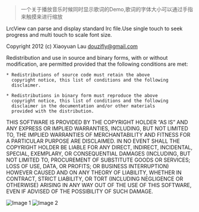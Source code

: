 
>一个关于播放音乐时候同时显示歌词的Demo,歌词的字体大小可以通过手指来触摸来进行缩放

LrcView can parse and display standard lrc file.Use single touch to seek progress and multi touch to scale font size.

Copyright 2012 (c) Xiaoyuan Lau douzifly@gmail.com

Redistribution and use in source and binary forms, with or without
modification, are permitted provided that the following conditions
are met:

    * Redistributions of source code must retain the above
      copyright notice, this list of conditions and the following
      disclaimer.

    * Redistributions in binary form must reproduce the above
      copyright notice, this list of conditions and the following
      disclaimer in the documentation and/or other materials
      provided with the distribution.

THIS SOFTWARE IS PROVIDED BY THE COPYRIGHT HOLDER “AS IS” AND ANY
EXPRESS OR IMPLIED WARRANTIES, INCLUDING, BUT NOT LIMITED TO, THE
IMPLIED WARRANTIES OF MERCHANTABILITY AND FITNESS FOR A PARTICULAR
PURPOSE ARE DISCLAIMED. IN NO EVENT SHALL THE COPYRIGHT HOLDER BE
LIABLE FOR ANY DIRECT, INDIRECT, INCIDENTAL, SPECIAL, EXEMPLARY,
OR CONSEQUENTIAL DAMAGES (INCLUDING, BUT NOT LIMITED TO,
PROCUREMENT OF SUBSTITUTE GOODS OR SERVICES; LOSS OF USE, DATA, OR
PROFITS; OR BUSINESS INTERRUPTION) HOWEVER CAUSED AND ON ANY
THEORY OF LIABILITY, WHETHER IN CONTRACT, STRICT LIABILITY, OR
TORT (INCLUDING NEGLIGENCE OR OTHERWISE) ARISING IN ANY WAY OUT OF
THE USE OF THIS SOFTWARE, EVEN IF ADVISED OF THE POSSIBILITY OF
SUCH DAMAGE.

![Image 1](https://raw.github.com/douzifly/Android-LrcView/31e40ce0a2c7db6fdf7e906fe0e4f7ea61d3b4d0/snap1.jpeg)
![Image 2](https://raw.github.com/douzifly/Android-LrcView/31e40ce0a2c7db6fdf7e906fe0e4f7ea61d3b4d0/snap2.jpeg)
